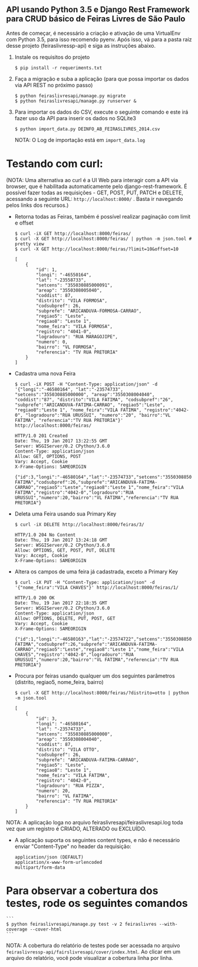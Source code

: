 ## API usando Python 3.5 e Django Rest Framework para CRUD básico de Feiras Livres de São Paulo

Antes de começar, é necessário a criação e ativação de uma VirtualEnv com Python 3.5, para isso recomendo pyenv.
Após isso, vá para a pasta raiz desse projeto (feiraslivressp-api) e siga as instruções abaixo.

1) Instale os requisitos do projeto

    ```
    $ pip install -r requeriments.txt
    ```

2) Faça a migração e suba a aplicação (para que possa importar os dados via API REST no próximo passo)

    ```
    $ python feiraslivresapi/manage.py migrate
    $ python feiraslivresapi/manage.py runserver &
    ```

3) Para importar os dados do CSV, execute o seguinte comando e este irá fazer uso da API para inserir os dados no SQLite3

    ```
    $ python import_data.py DEINFO_AB_FEIRASLIVRES_2014.csv
    ```

    NOTA: O Log de importação está em ```import_data.log```


# Testando com curl:

(NOTA: Uma alternativa ao curl é a UI Web para interagir com a API via browser, que é habilitada automaticamente pelo django-rest-framework. É possível fazer todas as requisições - GET, POST, PUT, PATCH e DELETE, acessando a seguinte URL: ``` http://localhost:8000/ ``` . Basta ir navegando pelos links dos recursos.)


- Retorna todas as Feiras, também é possível realizar paginação com limit e offset

    ```
    $ curl -iX GET http://localhost:8000/feiras/
    $ curl -X GET http://localhost:8000/feiras/ | python -m json.tool # pretty view
    $ curl -X GET http://localhost:8000/feiras/?limit=10&offset=10
    ```

    ```
    [
        {
            "id": 1,
            "longi": "-46550164",
            "lat": "-23558733",
            "setcens": "355030885000091",
            "areap": "3550308005040",
            "coddist": 87,
            "distrito": "VILA FORMOSA",
            "codsubpref": 26,
            "subprefe": "ARICANDUVA-FORMOSA-CARRAO",
            "regiao5": "Leste",
            "regiao8": "Leste 1",
            "nome_feira": "VILA FORMOSA",
            "registro": "4041-0",
            "logradouro": "RUA MARAGOJIPE",
            "numero": 0,
            "bairro": "VL FORMOSA",
            "referencia": "TV RUA PRETORIA"
        }
    ]
    ```

- Cadastra uma nova Feira

    ```
    $ curl -iX POST -H "Content-Type: application/json" -d '{"longi":"-46580164", "lat":"-23574733", "setcens":"355030885000000", "areap":"3550308004040", "coddist":"87", "distrito":"VILA FATIMA", "codsubpref":"26", "subprefe":"ARICANDUVA-FATIMA-CARRAO", "regiao5":"Leste", "regiao8":"Leste 1", "nome_feira":"VILA FATIMA", "registro":"4042-0", "logradouro":"RUA URUSSUI", "numero":"20", "bairro":"VL FATIMA", "referencia":"TV RUA PRETORIA"}' http://localhost:8000/feiras/
    ```

    ```
    HTTP/1.0 201 Created
    Date: Thu, 19 Jan 2017 13:22:55 GMT
    Server: WSGIServer/0.2 CPython/3.6.0
    Content-Type: application/json
    Allow: GET, OPTIONS, POST
    Vary: Accept, Cookie
    X-Frame-Options: SAMEORIGIN

    {"id":3,"longi":"-46580164","lat":"-23574733","setcens":"355030885000000","areap":"3550308004040","coddist":87,"distrito":"VILA FATIMA","codsubpref":26,"subprefe":"ARICANDUVA-FATIMA-CARRAO","regiao5":"Leste","regiao8":"Leste 1","nome_feira":"VILA FATIMA","registro":"4042-0","logradouro":"RUA URUSSUI","numero":20,"bairro":"VL FATIMA","referencia":"TV RUA PRETORIA"}
    ```

- Deleta uma Feira usando sua Primary Key

    ```
    $ curl -iX DELETE http://localhost:8000/feiras/3/
    ```

    ```
    HTTP/1.0 204 No Content
    Date: Thu, 19 Jan 2017 13:24:18 GMT
    Server: WSGIServer/0.2 CPython/3.6.0
    Allow: OPTIONS, GET, POST, PUT, DELETE
    Vary: Accept, Cookie
    X-Frame-Options: SAMEORIGIN
    ```

- Altera os campos de uma feira já cadastrada, exceto a Primary Key

    ```
    $ curl -iX PUT -H "Content-Type: application/json" -d '{"nome_feira":"VILA CHAVES"}' http://localhost:8000/feiras/1/
    ```

    ```
    HTTP/1.0 200 OK
    Date: Thu, 19 Jan 2017 22:18:35 GMT
    Server: WSGIServer/0.2 CPython/3.6.0
    Content-Type: application/json
    Allow: OPTIONS, DELETE, PUT, POST, GET
    Vary: Accept, Cookie
    X-Frame-Options: SAMEORIGIN

    {"id":1,"longi":"-46580163","lat":"-23574722","setcens":"355030885000000","areap":"3550308004040","coddist":87,"distrito":"VILA FATIMA","codsubpref":26,"subprefe":"ARICANDUVA-FATIMA-CARRAO","regiao5":"Leste","regiao8":"Leste 1","nome_feira":"VILA CHAVES","registro":"4042-0","logradouro":"RUA URUSSUI","numero":20,"bairro":"VL FATIMA","referencia":"TV RUA PRETORIA"}
    ```

- Procura por feiras usando qualquer um dos seguintes parâmetros (distrito, regiao5, nome_feira, bairro)

    ```
    $ curl -X GET http://localhost:8000/feiras/?distrito=otto | python -m json.tool
    ```

    ```
    [
        {
            "id": 3,
            "longi": "-46580164",
            "lat": "-23574733",
            "setcens": "355030885000000",
            "areap": "3550308004040",
            "coddist": 87,
            "distrito": "VILA OTTO",
            "codsubpref": 26,
            "subprefe": "ARICANDUVA-FATIMA-CARRAO",
            "regiao5": "Leste",
            "regiao8": "Leste 1",
            "nome_feira": "VILA FATIMA",
            "registro": "4042-0",
            "logradouro": "RUA PIZZA",
            "numero": 20,
            "bairro": "VL FATIMA",
            "referencia": "TV RUA PRETORIA"
        }
    ]
    ```

NOTA: A aplicação loga no arquivo feiraslivresapi/feiraslivresapi.log toda vez que um registro é CRIADO, ALTERADO ou EXCLUÍDO.


- A aplicação suporta os seguintes content types, e não é necessário enviar "Content-Type" no header da requisição:

    ```
    application/json (DEFAULT)
    application/x-www-form-urlencoded
    multipart/form-data
    ```


# Para observar a cobertura dos testes, rode os seguintes comandos

    ```
    $ python feiraslivresapi/manage.py test -v 2 feiraslivres --with-coverage --cover-html
    ```

NOTA: A cobertura do relatório de testes pode ser acessada no arquivo ```feiraslivressp-api/fairslivresapi/cover/index.html```. Ao clicar em um arquivo do relatório, você pode visualizar a cobertura linha por linha.
